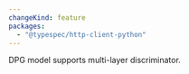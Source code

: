```yaml
---
changeKind: feature
packages:
  - "@typespec/http-client-python"
---
```


DPG model supports multi-layer discriminator.